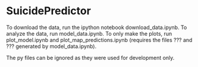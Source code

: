 # SuicidePredictor

To download the data, run the ipython notebook download_data.ipynb.
To analyze the data, run model_data.ipynb.
To only make the plots, run plot_model.ipynb and plot_map_predictions.ipynb (requires the files ??? and ??? generated by model_data.ipynb).

The py files can be ignored as they were used for development only.

